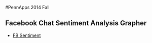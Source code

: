 #PennApps 2014 Fall
## Facebook Chat Sentiment Analysis Grapher
- [FB Sentiment](http://sentiment-spim.herokuapp.com/)

